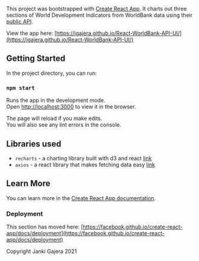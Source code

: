 This project was bootstrapped with [Create React App](https://github.com/facebook/create-react-app). It charts out three sections of World Development Indicators from WorldBank data using their [public API](https://datahelpdesk.worldbank.org/knowledgebase/articles/889392-about-the-indicators-api-documentation).

View the app here: [https://jgajera.github.io/React-WorldBank-API-UI/](https://jgajera.github.io/React-WorldBank-API-UI/)

## Getting Started

In the project directory, you can run:

### `npm start`

Runs the app in the development mode.\
Open [http://localhost:3000](http://localhost:3000) to view it in the browser.

The page will reload if you make edits.\
You will also see any lint errors in the console.

## Libraries used
- `recharts` - a charting library built with d3 and react [link](https://github.com/recharts/recharts)
- `axios` - a react library that makes fetching data easy [link](https://www.npmjs.com/package/axios)


## Learn More

You can learn more in the [Create React App documentation](https://facebook.github.io/create-react-app/docs/getting-started).


### Deployment

This section has moved here: [https://facebook.github.io/create-react-app/docs/deployment](https://facebook.github.io/create-react-app/docs/deployment)

Copyright Janki Gajera 2021
